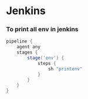 # Jenkins 

### To print all env in jenkins
```groovy
pipeline {
    agent any
    stages {
        stage('env') {
            steps {
                sh "printenv"
            }
        }
    }
}
```
